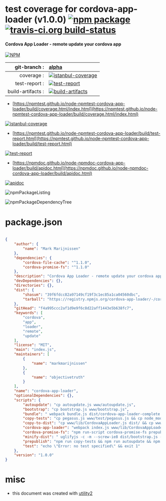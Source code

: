 # test coverage for  cordova-app-loader (v1.0.0)  [![npm package](https://img.shields.io/npm/v/npmtest-cordova-app-loader.svg?style=flat-square)](https://www.npmjs.org/package/npmtest-cordova-app-loader) [![travis-ci.org build-status](https://api.travis-ci.org/npmtest/node-npmtest-cordova-app-loader.svg)](https://travis-ci.org/npmtest/node-npmtest-cordova-app-loader)
#### Cordova App Loader - remote update your cordova app

[![NPM](https://nodei.co/npm/cordova-app-loader.png?downloads=true&downloadRank=true&stars=true)](https://www.npmjs.com/package/cordova-app-loader)

| git-branch : | [alpha](https://github.com/npmtest/node-npmtest-cordova-app-loader/tree/alpha)|
|--:|:--|
| coverage : | [![istanbul-coverage](https://npmtest.github.io/node-npmtest-cordova-app-loader/build/coverage.badge.svg)](https://npmtest.github.io/node-npmtest-cordova-app-loader/build/coverage.html/index.html)|
| test-report : | [![test-report](https://npmtest.github.io/node-npmtest-cordova-app-loader/build/test-report.badge.svg)](https://npmtest.github.io/node-npmtest-cordova-app-loader/build/test-report.html)|
| build-artifacts : | [![build-artifacts](https://npmtest.github.io/node-npmtest-cordova-app-loader/glyphicons_144_folder_open.png)](https://github.com/npmtest/node-npmtest-cordova-app-loader/tree/gh-pages/build)|

- [https://npmtest.github.io/node-npmtest-cordova-app-loader/build/coverage.html/index.html](https://npmtest.github.io/node-npmtest-cordova-app-loader/build/coverage.html/index.html)

[![istanbul-coverage](https://npmtest.github.io/node-npmtest-cordova-app-loader/build/screenCapture.buildCi.browser.%252Ftmp%252Fbuild%252Fcoverage.lib.html.png)](https://npmtest.github.io/node-npmtest-cordova-app-loader/build/coverage.html/index.html)

- [https://npmtest.github.io/node-npmtest-cordova-app-loader/build/test-report.html](https://npmtest.github.io/node-npmtest-cordova-app-loader/build/test-report.html)

[![test-report](https://npmtest.github.io/node-npmtest-cordova-app-loader/build/screenCapture.buildCi.browser.%252Ftmp%252Fbuild%252Ftest-report.html.png)](https://npmtest.github.io/node-npmtest-cordova-app-loader/build/test-report.html)

- [https://npmdoc.github.io/node-npmdoc-cordova-app-loader/build/apidoc.html](https://npmdoc.github.io/node-npmdoc-cordova-app-loader/build/apidoc.html)

[![apidoc](https://npmdoc.github.io/node-npmdoc-cordova-app-loader/build/screenCapture.buildCi.browser.%252Ftmp%252Fbuild%252Fapidoc.html.png)](https://npmdoc.github.io/node-npmdoc-cordova-app-loader/build/apidoc.html)

![npmPackageListing](https://npmtest.github.io/node-npmtest-cordova-app-loader/build/screenCapture.npmPackageListing.svg)

![npmPackageDependencyTree](https://npmtest.github.io/node-npmtest-cordova-app-loader/build/screenCapture.npmPackageDependencyTree.svg)



# package.json

```json

{
    "author": {
        "name": "Mark Marijnissen"
    },
    "dependencies": {
        "cordova-file-cache": "^1.1.0",
        "cordova-promise-fs": "^1.1.0"
    },
    "description": "Cordova App Loader - remote update your cordova app",
    "devDependencies": {},
    "directories": {},
    "dist": {
        "shasum": "39f6fdcc82a97149cf19f3c1ec85a1ca04560dbc",
        "tarball": "https://registry.npmjs.org/cordova-app-loader/-/cordova-app-loader-1.0.0.tgz"
    },
    "gitHead": "f4a995ccc2af1d9e9f6c8d22aff1443e5b638fc7",
    "keywords": [
        "cordova",
        "app",
        "loader",
        "remote",
        "update"
    ],
    "license": "MIT",
    "main": "index.js",
    "maintainers": [
        {
            "name": "markmarijnissen"
        },
        {
            "name": "objectivetruth"
        }
    ],
    "name": "cordova-app-loader",
    "optionalDependencies": {},
    "scripts": {
        "autoupdate": "cp autoupdate.js www/autoupdate.js",
        "bootstrap": "cp bootstrap.js www/bootstrap.js",
        "bundle": " webpack bundle.js dist/cordova-app-loader-complete.js && cp dist/cordova-app-loader-complete.js www/lib/cordova-app-loader-complete.js",
        "copy-tests": "cp pegasus.js www/test/pegasus.js && cp node_modules/cordova-promise-fs/test/tests.js www/test/cordova-promise-fs-tests.js && cp node_modules/cordova-file-cache/test/tests.js www/test/cordova-file-cache-tests.js",
        "copy-to-dist": "cp www/lib/CordovaAppLoader.js dist/ && cp www/lib/CordovaPromiseFS.js dist/ && cp www/bootstrap.js dist/ && cp www/autoupdate.js dist/",
        "cordova-app-loader": "webpack index.js www/lib/CordovaAppLoader.js --output-library CordovaAppLoader --output-library-target var",
        "cordova-promise-fs": "npm run-script cordova-promise-fs prepublish && cp node_modules/cordova-file-cache/node_modules/cordova-promise-fs/dist/CordovaPromiseFS.js www/lib/CordovaPromiseFS.js",
        "minify-dist": " uglifyjs -c -m --screw-ie8 dist/bootstrap.js -o dist/bootstrap.min.js && uglifyjs -c -m --screw-ie8 dist/autoupdate.js -o dist/autoupdate.min.js && uglifyjs -c -m --screw-ie8 dist/CordovaPromiseFS.js -o dist/CordovaPromiseFS.min.js && uglifyjs -c -m --screw-ie8 dist/CordovaAppLoader.js -o dist/CordovaAppLoader.min.js && uglifyjs -c -m --screw-ie8 dist/cordova-app-loader-complete.js > dist/cordova-app-loader-complete.min.js",
        "prepublish": "npm run copy-tests && npm run autoupdate && npm run bootstrap && npm run cordova-app-loader && npm run copy-to-dist && npm run bundle && npm run minify-dist",
        "test": "echo \"Error: no test specified\" && exit 1"
    },
    "version": "1.0.0"
}
```



# misc
- this document was created with [utility2](https://github.com/kaizhu256/node-utility2)
